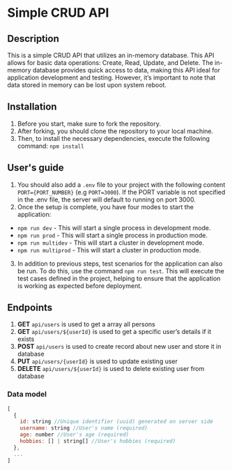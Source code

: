 # Simple CRUD API

## Description
This is a simple CRUD API that utilizes an in-memory database. This API allows for basic data operations: Create, Read, Update, and Delete. The in-memory database provides quick access to data, making this API ideal for application development and testing. However, it’s important to note that data stored in memory can be lost upon system reboot.

## Installation
1) Before you start, make sure to fork the repository. 
2) After forking, you should clone the repository to your local machine.
3) Then, to install the necessary dependencies, execute the following command: ```npm install```

## User's guide
1) You should also add a ```.env``` file to your project with the following content ```PORT={PORT_NUMBER}``` (e.g ```PORT=3000```). If the PORT variable is not specified in the .env file, the server will default to running on port 3000.
2) Once the setup is complete, you have four modes to start the application:
 - ```npm run dev``` - This will start a single process in development mode.
 - ```npm run prod``` - This will start a single process in production mode.
 - ```npm run multidev``` - This will start a cluster in development mode.
 - ```npm run multiprod``` - This will start a cluster in production mode.
3) In addition to previous steps, test scenarios for the application can also be run. To do this, use the command ```npm run test```. This will execute the test cases defined in the project, helping to ensure that the application is working as expected before deployment.

## Endpoints

1) **GET** ```api/users``` is used to get a array all persons
2) **GET** ```api/users/${userId}``` is used to get a specific user’s details if it exists
3) **POST** ```api/users``` is used to create record about new user and store it in database
4) **PUT** ```api/users/{userId}``` is used to update existing user
5) **DELETE** ```api/users/${userId}``` is used to delete existing user from database

  ### Data model
  ```js
  [
    {
      id: string //Unique identifier (uuid) generated on server side
      username: string //User's name (required)
      age: number //User's age (required)
      hobbies: [] | string[] //User's hobbies (required)
    },
    ...
  ]
  ```